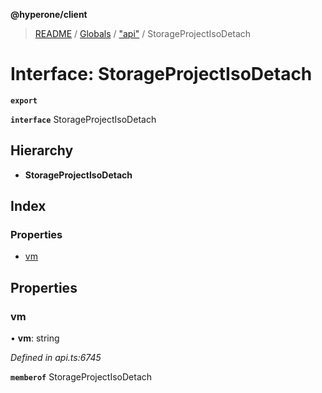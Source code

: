 **@hyperone/client**

> [README](../README.md) / [Globals](../globals.md) / ["api"](../modules/_api_.md) / StorageProjectIsoDetach

# Interface: StorageProjectIsoDetach

**`export`** 

**`interface`** StorageProjectIsoDetach

## Hierarchy

* **StorageProjectIsoDetach**

## Index

### Properties

* [vm](_api_.storageprojectisodetach.md#vm)

## Properties

### vm

•  **vm**: string

*Defined in api.ts:6745*

**`memberof`** StorageProjectIsoDetach
